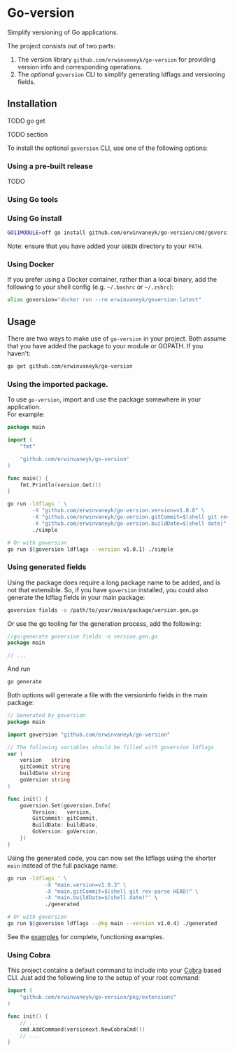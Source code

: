# Go-version

Simplify versioning of Go applications.

The project consists out of two parts:
1. The version library `github.com/erwinvaneyk/go-version` for providing version
   info and corresponding operations.
2. The _optional_ `goversion` CLI to simplify generating ldflags and versioning
   fields.
   
## Installation

TODO go get

TODO section

To install the optional `goversion` CLI, use one of the following options:

### Using a pre-built release

TODO

### Using Go tools


### Using Go install
```bash
GO11MODULE=off go install github.com/erwinvaneyk/go-version/cmd/goversion 
```

Note: ensure that you have added your `GOBIN` directory to your `PATH`.

### Using Docker
If you prefer using a Docker container, rather than a local binary, add the 
following to your shell config (e.g. `~/.bashrc` or `~/.zshrc`):

```bash
alias goversion="docker run --rm erwinvaneyk/goversion:latest"
```

## Usage

There are two ways to make use of `go-version` in your project. Both assume 
that you have added the package to your module or GOPATH. If you haven't:
 
```bash
go get github.com/erwinvaneyk/go-version
```

### Using the imported package.
To use `go-version`, import and use the package somewhere in your application.  
For example:

```go
package main

import (
	"fmt"

	"github.com/erwinvaneyk/go-version"
)

func main() {
	fmt.Println(version.Get())
}
```


```bash
go run -ldflags ' \
		-X "github.com/erwinvaneyk/go-version.version=v1.0.0" \
		-X "github.com/erwinvaneyk/go-version.gitCommit=$(shell git rev-parse HEAD)" \
		-X "github.com/erwinvaneyk/go-version.buildDate=$(shell date)"' \
	    ./simple

# Or with goversion
go run $(goversion ldflags --version v1.0.1) ./simple
```

### Using generated fields
Using the package does require a long package name to be added, and is not that
extensible. So, if you have `goversion` installed, you could also generate the
ldflag fields in your main package:

```bash
goversion fields -o /path/to/your/main/package/version.gen.go
``` 

Or use the go tooling for the generation process, add the following:

```go
//go:generate goversion fields -o version.gen.go
package main

// ...
```

And run

```bash
go generate
```

Both options will generate a file with the versioninfo fields in the main 
package: 

```go
// Generated by goversion
package main

import goversion "github.com/erwinvaneyk/go-version"

// The following variables should be filled with goversion ldflags 
var (
	version   string
	gitCommit string
	buildDate string
	goVersion string
)

func init() {
	goversion.Set(goversion.Info{
		Version:   version,
		GitCommit: gitCommit,
		BuildDate: buildDate,
		GoVersion: goVersion,
	})
}
```

Using the generated code, you can now set the ldflags using the shorter 
`main` instead of the full package name:
 
```bash
go run -ldflags ' \
    		-X "main.version=v1.0.3" \
    		-X "main.gitCommit=$(shell git rev-parse HEAD)" \
    		-X "main.buildDate=$(shell date)"' \
    		./generated

# Or with goversion
go run $(goversion ldflags --pkg main --version v1.0.4) ./generated 
```

See the [examples](./examples) for complete, functioning examples.

### Using Cobra
This project contains a default command to include into your 
[Cobra](https://github.com/spf13/cobra) based CLI. Just add the following
line to the setup of your root command:   

```go
import (
	"github.com/erwinvaneyk/go-version/pkg/extensions"
)

func init() {
    // ...
	cmd.AddCommand(versionext.NewCobraCmd())
    // ...
}
```